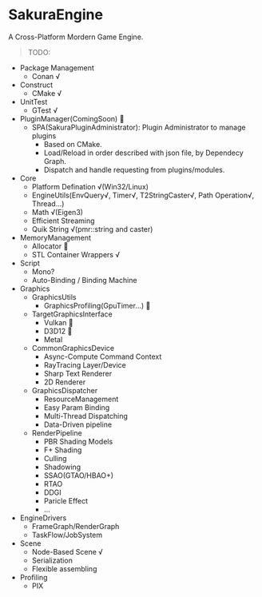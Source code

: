 # SakuraEngine
A Cross-Platform Mordern Game Engine.

>TODO:
  * Package Management
    * Conan √
  * Construct
    * CMake √
  * UnitTest
    * GTest √
  * PluginManager(ComingSoon) 🚧
    * SPA(SakuraPluginAdministrator): Plugin Administrator to manage plugins
      * Based on CMake.
      * Load/Reload in order described with json file, by Dependecy Graph.
      * Dispatch and handle requesting from plugins/modules.
  * Core
    * Platform Defination √(Win32/Linux)
    * EngineUtils(EnvQuery√, Timer√, T2StringCaster√, Path Operation√, Thread...)
    * Math √(Eigen3)
    * Efficient Streaming
    * Quik String √(pmr::string and caster)
  * MemoryManagement
    * Allocator 🚧
    * STL Container Wrappers √
  * Script
    * Mono?
    * Auto-Binding / Binding Machine
  * Graphics
    * GraphicsUtils
      * GraphicsProfiling(GpuTimer...) 🚧
    * TargetGraphicsInterface
      * Vulkan 🚧
      * D3D12 🚧
      * Metal
    * CommonGraphicsDevice
      * Async-Compute Command Context
      * RayTracing Layer/Device
      * Sharp Text Renderer
      * 2D Renderer
    * GraphicsDispatcher
      * ResourceManagement
      * Easy Param Binding
      * Multi-Thread Dispatching
      * Data-Driven pipeline
    * RenderPipeline
      * PBR Shading Models
      * F+ Shading
      * Culling
      * Shadowing
      * SSAO(GTAO/HBAO+)
      * RTAO
      * DDGI
      * Paricle Effect
      * ...
  * EngineDrivers
      * FrameGraph/RenderGraph
      * TaskFlow/JobSystem
  * Scene
      * Node-Based Scene √
      * Serialization
      * Flexible assembling 
  * Profiling
    * PIX
    


